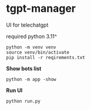 # tgpt-manager
UI for telechatgpt

required python 3.11^

```shell
python -m venv venv
source venv/bin/activate
pip install -r reqirements.txt
```

**Show bots list**
```shell
python -m app -show
```

**Run UI**
```shell
python run.py 
```
